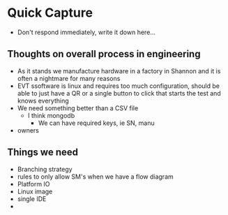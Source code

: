 # Quick Capture

- Don't respond immediately, write it down here...


## Thoughts on overall process in engineering
- As it stands we manufacture hardware in a factory in Shannon and it is often a  nightmare for many reasons
- EVT ssoftware is linux and requires too much configuration, should be able to just have a QR or a single button to click that starts the test and knows everything
- We need something better than a CSV file
	- I think mongodb
		- We can have required keys, ie SN, manu
- owners


## Things we need
- Branching strategy
- rules to only allow SM's when we have a flow diagram
- Platform IO
- Linux image
- single IDE
- 